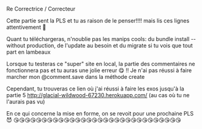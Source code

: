 Re Correctrice / Correcteur

Cette partie sent la PLS et tu as raison de le penser!!!! mais lis ces lignes attentivement 👹

Quant tu téléchargeras, n'noublie pas les manips cools: du bundle install --without production, de l'update au besoin et du migrate si tu vois que tout part en lambeaux

Lorsque tu testeras ce "super" site en local, la partie des commentaires ne fonctionnera pas et tu auras une jolie erreur 😋 !! 
Je n'ai pas réussi à faire marcher mon @comment.save dans la méthode create

Cependant, tu trouveras ce lien où j'ai réussi à faire les exos jusqu'à la partie 5
  http://glacial-wildwood-67230.herokuapp.com/ 
(au cas où tu ne l'aurais pas vu)
  
En ce qui concerne la mise en forme, on se revoit pour une prochaine PLS 😈
😘😘😘😘😘😘😘😘😘😘😘😘😘😘😘😘😘😘😘😘😘😘😘😘😘😘😘😘😘😘
